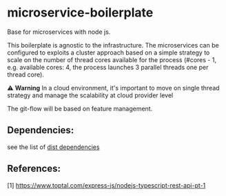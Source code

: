 # microservice-boilerplate
Base for microservices with node js.

This boilerplate is agnostic to the infrastructure. The microservices can be configured to exploits a cluster approach based on a simple strategy to scale on the number of thread cores available for the process (#cores - 1, e.g. available cores: 4, the process launches 3 parallel threads one per thread core). 

:warning: **Warning** In a cloud environment, it's important to move on single thread strategy and manage the scalability at cloud provider level

The git-flow will be based on feature management.


## Dependencies:

see the list of [dist dependencies](dependencies.md)

## References:

[1] https://www.toptal.com/express-js/nodejs-typescript-rest-api-pt-1